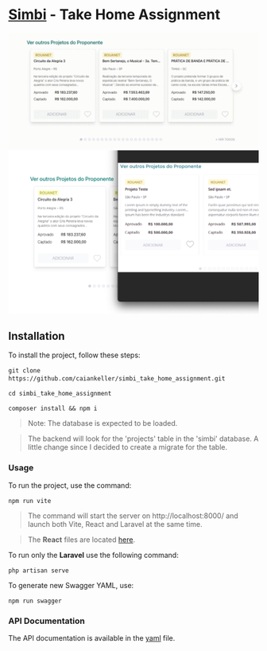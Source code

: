 # **[Simbi](https://simbi.social) - Take Home Assignment**

![simbi](./repo/simbi.gif)
![simbi](./repo/simbi.png)

## **Installation**
To install the project, follow these steps:

```
git clone https://github.com/caiankeller/simbi_take_home_assignment.git
```
```
cd simbi_take_home_assignment
```
```
composer install && npm i
```

> Note: The database is expected to be loaded.

> The backend will look for the 'projects' table in the 'simbi' database. A little change since I decided to create a migrate for the table.

### **Usage**
To run the project, use the command:

```
npm run vite
```

> The command will start the server on http://localhost:8000/ and launch both Vite, React and Laravel at the same time.

> The **React** files are located [here](./resources/js).

To run only the **Laravel** use the following command:

```
php artisan serve
```

To generate new Swagger YAML, use:

```
npm run swagger
```

### **API Documentation**
The API documentation is available in the [yaml](./swagger.yaml) file.
